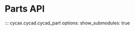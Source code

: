 <!--
SPDX-FileCopyrightText: 2025 Tsolo.io

SPDX-License-Identifier: Apache-2.0
-->

# Parts API

::: cycax.cycad.cycad_part
    options:
      show_submodules: true

